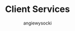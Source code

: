 ---
layout: person
image: angie.jpg
name: Angie Wysocki
author: angiewysocki
title: Client Services
order: 4

social: 
  - account: twitter
    username: AngWysocki
  - account: facebook
    username: angie.wysocki
  - account: instagram
    username: angiewysocki
  - account: spotify
    username: angiewysocki

bio: "Charged with taking great care of all our clients. Works with the team to make sure that all our big ideas happen. Red Wine and anything gold is my jam."
---